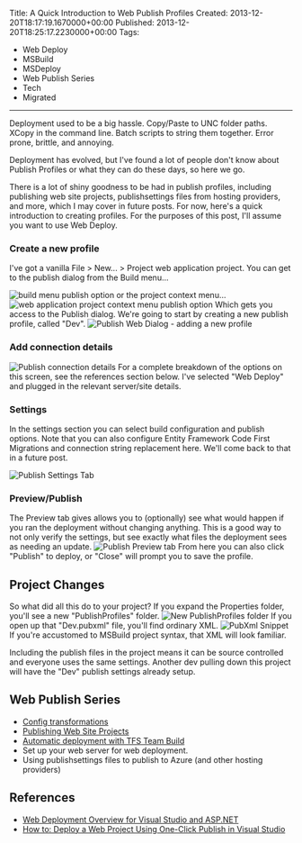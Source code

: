Title: A Quick Introduction to Web Publish Profiles
Created: 2013-12-20T18:17:19.1670000+00:00
Published: 2013-12-20T18:25:17.2230000+00:00
Tags: 
 - Web Deploy
 - MSBuild
 - MSDeploy
 - Web Publish Series
 - Tech
 - Migrated
---
Deployment used to be a big hassle. Copy/Paste to UNC folder paths. XCopy in the command line. Batch scripts to string them together. Error prone, brittle, and annoying. 

Deployment has evolved, but I've found a lot of people don't know about Publish Profiles or what they can do these days, so here we go.

There is a lot of shiny goodness to be had in publish profiles, including publishing web site projects, publishsettings files from hosting providers, and more, which I may cover in future posts. For now, here's a quick introduction to creating profiles. For the purposes of this post, I'll assume you want to use Web Deploy.

### Create a new profile
I've got a vanilla File > New... > Project web application project. You can get to the publish dialog from the Build menu...

![build menu publish option](/Content/images/2013/Dec/BuildMenu.PNG)
 or the project context menu...
![web application project context menu publish option](/Content/images/2013/Dec/PublishDialog.PNG)
Which gets you access to the Publish dialog. We're going to start by creating a new publish profile, called "Dev".
![Publish Web Dialog - adding a new profile](/Content/images/2013/Dec/PublishDialogWindow.PNG)

### Add connection details
![Publish connection details](/Content/images/2013/Dec/PublishConnection.PNG)
For a complete breakdown of the options on this screen, see the references section below. I've selected "Web Deploy" and plugged in the relevant server/site details.

### Settings
In the settings section you can select build configuration and publish options. Note that you can also configure Entity Framework Code First Migrations and connection string replacement here.  We'll come back to that in a future post.

![Publish Settings Tab](/Content/images/2013/Dec/PublishSettings.PNG)

### Preview/Publish
The Preview tab gives allows you to (optionally) see what would happen if you ran the deployment without changing anything. This is a good way to not only verify the settings, but see exactly what files the deployment sees as needing an update.
![Publish Preview tab](/Content/images/2013/Dec/PublishPreview.PNG)
From here you can also click "Publish" to deploy, or "Close" will prompt you to save the profile.

## Project Changes
So what did all this do to your project? If you expand the Properties folder, you'll see a new "PublishProfiles" folder.
![New PublishProfiles folder](/Content/images/2013/Dec/ProjectChanges.PNG)
If you open up that "Dev.pubxml" file, you'll find ordinary XML.
![PubXml Snippet](/Content/images/2013/Dec/pubxml.PNG)
If you're accustomed to MSBuild project syntax, that XML will look familiar.

Including the publish files in the project means it can be source controlled and everyone uses the same settings. Another dev pulling down this project will have the "Dev" publish settings already setup.

## Web Publish Series
+ [Config transformations](http://awaitwisdom.com/publish-profile-config-transform/) 
+ [Publishing Web Site Projects](http://awaitwisdom.com/publishing-website-projects)
+ [Automatic deployment with TFS Team Build](http://awaitwisdom.com/automatic-web-deployment-with-tfs-team-build)
+ Set up your web server for web deployment.
+ Using publishsettings files to publish to Azure (and other hosting providers)

## References
* [Web Deployment Overview for Visual Studio and ASP.NET](http://msdn.microsoft.com/en-us/library/dd394698.aspx)
* [How to: Deploy a Web Project Using One-Click Publish in Visual Studio](http://msdn.microsoft.com/en-us/library/dd465337.aspx)




















